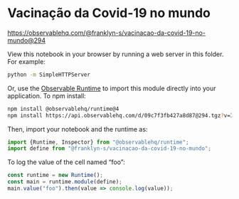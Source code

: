 # Vacinação da Covid-19 no mundo

https://observablehq.com/@franklyn-s/vacinacao-da-covid-19-no-mundo@294

View this notebook in your browser by running a web server in this folder. For
example:

~~~sh
python -m SimpleHTTPServer
~~~

Or, use the [Observable Runtime](https://github.com/observablehq/runtime) to
import this module directly into your application. To npm install:

~~~sh
npm install @observablehq/runtime@4
npm install https://api.observablehq.com/d/09c7f3fb427a8d87@294.tgz?v=3
~~~

Then, import your notebook and the runtime as:

~~~js
import {Runtime, Inspector} from "@observablehq/runtime";
import define from "@franklyn-s/vacinacao-da-covid-19-no-mundo";
~~~

To log the value of the cell named “foo”:

~~~js
const runtime = new Runtime();
const main = runtime.module(define);
main.value("foo").then(value => console.log(value));
~~~

